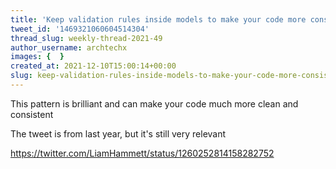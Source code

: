 ```yaml
---
title: 'Keep validation rules inside models to make your code more consistent and clean'
tweet_id: '1469321060604514304'
thread_slug: weekly-thread-2021-49
author_username: archtechx
images: {  }
created_at: 2021-12-10T15:00:14+00:00
slug: keep-validation-rules-inside-models-to-make-your-code-more-consistent-and-clean
---
```

This pattern is brilliant and can make your code much more clean and consistent

The tweet is from last year, but it's still very relevant

https://twitter.com/LiamHammett/status/1260252814158282752